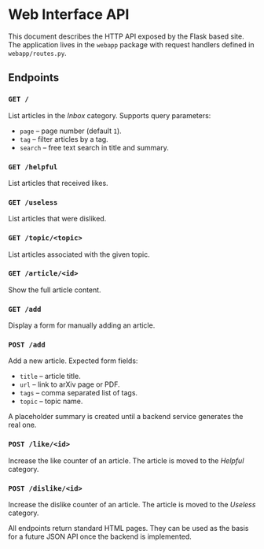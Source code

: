 # Web Interface API

This document describes the HTTP API exposed by the Flask based site.  The
application lives in the `webapp` package with request handlers defined in
`webapp/routes.py`.

## Endpoints

### `GET /`
List articles in the *Inbox* category. Supports query parameters:
- `page` – page number (default `1`).
- `tag` – filter articles by a tag.
- `search` – free text search in title and summary.

### `GET /helpful`
List articles that received likes.

### `GET /useless`
List articles that were disliked.

### `GET /topic/<topic>`
List articles associated with the given topic.

### `GET /article/<id>`
Show the full article content.

### `GET /add`
Display a form for manually adding an article.

### `POST /add`
Add a new article. Expected form fields:
- `title` – article title.
- `url` – link to arXiv page or PDF.
- `tags` – comma separated list of tags.
- `topic` – topic name.

A placeholder summary is created until a backend service generates the real one.

### `POST /like/<id>`
Increase the like counter of an article. The article is moved to the *Helpful* category.

### `POST /dislike/<id>`
Increase the dislike counter of an article. The article is moved to the *Useless* category.

All endpoints return standard HTML pages. They can be used as the basis for a future JSON API once the backend is implemented.

